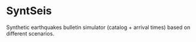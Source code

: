# SyntSeis
Synthetic earthquakes bulletin simulator (catalog + arrival times) based on different scenarios.
